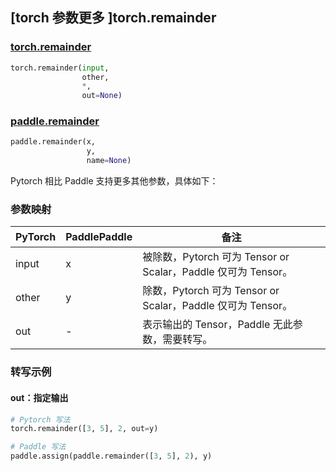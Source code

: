 ## [torch 参数更多 ]torch.remainder
### [torch.remainder](https://pytorch.org/docs/stable/generated/torch.remainder.html?highlight=remainder#torch.remainder)

```python
torch.remainder(input,
                other,
                *,
                out=None)
```

### [paddle.remainder](https://www.paddlepaddle.org.cn/documentation/docs/zh/develop/api/paddle/remainder_cn.html#remainder)

```python
paddle.remainder(x,
                 y,
                 name=None)
```

Pytorch 相比 Paddle 支持更多其他参数，具体如下：
### 参数映射
| PyTorch       | PaddlePaddle | 备注                                                   |
| ------------- | ------------ | ------------------------------------------------------ |
| input         | x            | 被除数，Pytorch 可为 Tensor or Scalar，Paddle 仅可为 Tensor。  |
| other         | y            | 除数，Pytorch 可为 Tensor or Scalar，Paddle 仅可为 Tensor。   |
| out           | -            | 表示输出的 Tensor，Paddle 无此参数，需要转写。               |


### 转写示例
#### out：指定输出
```python
# Pytorch 写法
torch.remainder([3, 5], 2, out=y)

# Paddle 写法
paddle.assign(paddle.remainder([3, 5], 2), y)
```
